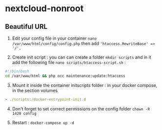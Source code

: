 # nextcloud-nonroot

## Beautiful URL

1. Edit your config file in your container `nano /var/www/html/config/config.php` then add `'htaccess.RewriteBase' => '/',`

2. Create init script : you can can create a folder `mkdir scripts` and in it add the following file `nano scripts/htaccess-script.sh` :

```bash
#!/bin/bash
cd /var/www/html && php occ maintenance:update:htaccess
```

3. Mount it inside the container initscripts folder : in your docker compose, in the section volumes

```yml
- ./scripts:/docker-entrypoint-init.d
```

4. Don't forget to set correct permissions on the config folder `chown -R 1420 config`

5. Restart : `docker-compose up -d`
